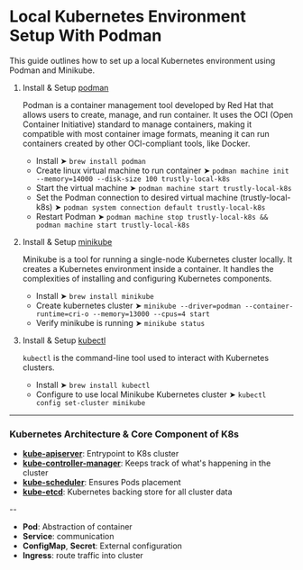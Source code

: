 # Local Kubernetes Environment Setup With Podman 

This guide outlines how to set up a local Kubernetes environment using Podman and Minikube.

1. Install & Setup [podman](https://podman.io/)
   
   Podman is a container management tool developed by Red Hat that allows users to create, manage, and run container.
   It uses the OCI (Open Container Initiative) standard to manage containers, making it compatible with most container image formats, 
   meaning it can run containers created by other OCI-compliant tools, like Docker.

     - Install  ➤  `brew install podman`
     - Create linux virtual machine to run container  ➤  `podman machine init --memory=14000 --disk-size 100 trustly-local-k8s`
     - Start the virtual machine ➤  `podman machine start trustly-local-k8s`
     - Set the Podman connection to desired virtual machine (trustly-local-k8s) ➤ `podman system connection default trustly-local-k8s`
      - Restart Podman ➤  `podman machine stop trustly-local-k8s && podman machine start trustly-local-k8s` 
           

2. Install & Setup [minikube](https://minikube.sigs.k8s.io/docs/start/?arch=/macos/arm64/stable/binary+download)

   Minikube is a tool for running a single-node Kubernetes cluster locally. It creates a Kubernetes environment inside a container.
   It handles the complexities of installing and configuring Kubernetes components.
  
    - Install ➤ `brew install minikube`
    - Create kubernetes cluster ➤ `minikube --driver=podman --container-runtime=cri-o --memory=13000 --cpus=4 start`
    - Verify minikube is running ➤ `minikube status`


3. Install & Setup [kubectl](https://kubernetes.io/docs/reference/kubectl/)

   `kubectl` is the command-line tool used to interact with Kubernetes clusters.
   - Install  ➤ `brew install kubectl`
   - Configure to use local Minikube Kubernetes cluster  ➤ `kubectl config set-cluster minikube`


--- 
### Kubernetes Architecture & Core Component of K8s

- **[kube-apiserver](https://kubernetes.io/docs/concepts/architecture/#kube-apiserver)**: Entrypoint to K8s cluster
- **[kube-controller-manager](https://kubernetes.io/docs/concepts/architecture/#kube-controller-manager)**: Keeps track of what's happening in the cluster
- **[kube-scheduler](https://kubernetes.io/docs/concepts/architecture/#kube-scheduler)**: Ensures Pods placement
- **[kube-etcd](https://kubernetes.io/docs/concepts/architecture/#etcd)**: Kubernetes backing store for all cluster data

-- 

- **Pod**: Abstraction of container
- **Service**: communication
- **ConfigMap**, **Secret**: External configuration
- **Ingress**: route traffic into cluster
